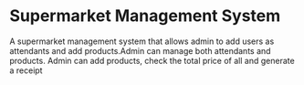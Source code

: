 # Supermarket Management System
A supermarket management system that allows admin to add users as attendants and add products.Admin can manage both attendants and products. Admin can add products, check the total price of all and generate a receipt
